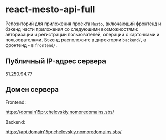 # react-mesto-api-full
Репозиторий для приложения проекта `Mesto`, включающий фронтенд и бэкенд части приложения со следующими возможностями: авторизации и регистрации пользователей, операции с карточками и пользователями. Бэкенд расположите в директории `backend/`, а фронтенд - в `frontend/`. 
  
## Публичный IP-адрес сервера

51.250.94.77

## Домен сервера

Frontend:

https://domain15pr.chelovskiy.nomoredomains.sbs/ 

Backend:

https://api.domain15pr.chelovskiy.nomoredomains.sbs/ 

